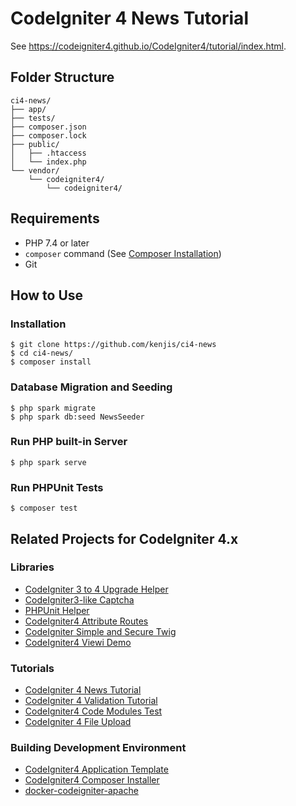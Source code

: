 # CodeIgniter 4 News Tutorial

See <https://codeigniter4.github.io/CodeIgniter4/tutorial/index.html>.

## Folder Structure

```
ci4-news/
├── app/
├── tests/
├── composer.json
├── composer.lock
├── public/
│   ├── .htaccess
│   └── index.php
└── vendor/
    └── codeigniter4/
        └── codeigniter4/
```

## Requirements

- PHP 7.4 or later
- `composer` command (See [Composer Installation](https://getcomposer.org/doc/00-intro.md#installation-linux-unix-macos))
- Git

## How to Use

### Installation

```console
$ git clone https://github.com/kenjis/ci4-news
$ cd ci4-news/
$ composer install
```

### Database Migration and Seeding

```console
$ php spark migrate
$ php spark db:seed NewsSeeder
```

### Run PHP built-in Server

```console
$ php spark serve
```

### Run PHPUnit Tests

```console
$ composer test
```

## Related Projects for CodeIgniter 4.x

### Libraries

- [CodeIgniter 3 to 4 Upgrade Helper](https://github.com/kenjis/ci3-to-4-upgrade-helper)
- [CodeIgniter3-like Captcha](https://github.com/kenjis/ci3-like-captcha)
- [PHPUnit Helper](https://github.com/kenjis/phpunit-helper)
- [CodeIgniter4 Attribute Routes](https://github.com/kenjis/ci4-attribute-routes)
- [CodeIgniter Simple and Secure Twig](https://github.com/kenjis/codeigniter-ss-twig)
- [CodeIgniter4 Viewi Demo](https://github.com/kenjis/ci4-viewi-demo)

### Tutorials

- [CodeIgniter 4 News Tutorial](https://github.com/kenjis/ci4-news)
- [CodeIgniter 4 Validation Tutorial](https://github.com/kenjis/ci4-validation-tutorial)
- [CodeIgniter4 Code Modules Test](https://github.com/kenjis/ci4-modules-test)
- [CodeIgniter 4 File Upload](https://github.com/kenjis/ci4-file-upload)

### Building Development Environment

- [CodeIgniter4 Application Template](https://github.com/kenjis/ci4-app-template)
- [CodeIgniter4 Composer Installer](https://github.com/kenjis/ci4-composer-installer)
- [docker-codeigniter-apache](https://github.com/kenjis/docker-codeigniter-apache)
